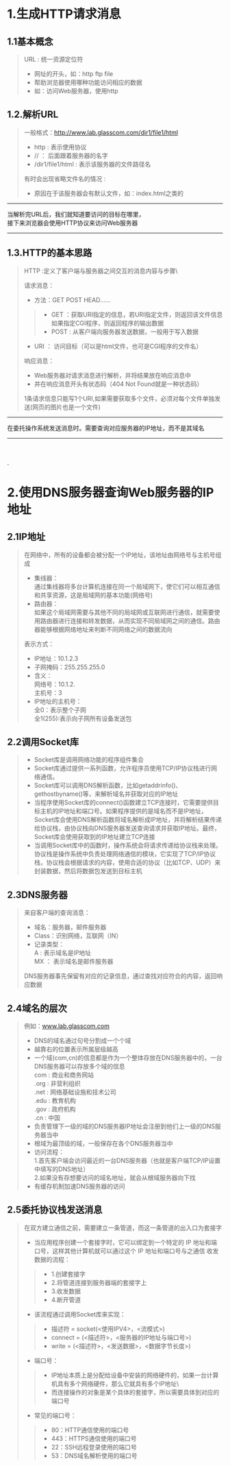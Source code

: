 # 1.生成HTTP请求消息

## 1.1基本概念
> URL : 统一资源定位符 
> - 网址的开头，如：http  ftp  file
> - 帮助浏览器使用哪种功能访问相应的数据
> - 如：访问Web服务器，使用http

## 1.2.解析URL
> 一般格式：http://www.lab.glasscom.com/dir1/file1/html
> - http :   表示使用协议
> - //  ：  后面跟着服务器的名字
> - /dir1/file1/html : 表示该服务器的文件路径名
>
>  有时会出现省略文件名的情况 :
> - 原因在于该服务器会有默认文件，如：index.html之类的

---

当解析完URL后，我们就知道要访问的目标在哪里，\
接下来浏览器会使用HTTP协议来访问Web服务器

---
## 1.3.HTTP的基本思路
> HTTP :定义了客户端与服务器之间交互的消息内容与步骤\
> 
> 请求消息：
> - 方法：GET POST HEAD……
> > - GET ：获取URI指定的信息，若URI指定文件，则返回该文件信息\
> 如果指定CGI程序，则返回程序的输出数据
> > - POST : 从客户端向服务器发送数据，一般用于写入数据
> - URI ： 访问目标（可以是html文件，也可是CGI程序的文件名）
>
> 响应消息：
> - Web服务器对请求消息进行解析，并将结果放在响应消息中
> - 并在响应消息开头有状态码（404 Not Found就是一种状态码）
>
> 1条请求信息只能写1个URI,如果需要获取多个文件，必须对每个文件单独发送(网页的图片也是一个文件)

---

在委托操作系统发送消息时。需要查询对应服务器的IP地址，而不是其域名

---
\
\
.
# 2.使用DNS服务器查询Web服务器的IP地址

## 2.1IP地址
> 在网络中，所有的设备都会被分配一个IP地址，该地址由网络号与主机号组成
>
>- 集线器：\
> 通过集线器将多台计算机连接在同一个局域网下，使它们可以相互通信和共享资源，这是局域网的基本功能(网络号)
>- 路由器：\
> 如果这个局域网需要与其他不同的局域网或互联网进行通信，就需要使用路由器进行连接和转发数据，从而实现不同局域网之间的通信。路由器能够根据网络地址来判断不同网络之间的数据流向
> 
> 表示方式：
>- IP地址：10.1.2.3
>- 子网掩码：255.255.255.0
>- 含义：\
> 网络号：10.1.2.\
> 主机号：3
> - IP地址的主机号：\
> 全0：表示整个子网\
> 全1(255):表示向子网所有设备发送包
## 2.2调用Socket库
>- Socket库是调用网络功能的程序组件集合
>- Socket库通过提供一系列函数，允许程序员使用TCP/IP协议栈进行网络通信。
>- Socket库可以调用DNS解析函数，比如getaddrinfo()、gethostbyname()等，来解析域名并获取对应的IP地址
>- 当程序使用Socket库的connect()函数建立TCP连接时，它需要提供目标主机的IP地址和端口号。如果程序提供的是域名而不是IP地址，Socket库会使用DNS解析函数将域名解析成IP地址，并将解析结果传递给协议栈，由协议栈向DNS服务器发送查询请求并获取IP地址。最终，Socket库会使用获取到的IP地址建立TCP连接
>- 当调用Socket库中的函数时，操作系统会将请求传递给协议栈来处理。协议栈是操作系统中负责处理网络通信的模块，它实现了TCP/IP协议栈，协议栈会根据请求的内容，使用合适的协议（比如TCP、UDP）来封装数据，然后将数据包发送到目标主机
## 2.3DNS服务器
> 来自客户端的查询消息：
> - 域名：服务器，邮件服务器
> - Class：识别网络，互联网（IN）
> - 记录类型：\
> A : 表示域名是IP地址  
> MX ： 表示域名是邮件服务器
> 
> DNS服务器事先保留有对应的记录信息，通过查找对应符合的内容，返回响应数据
## 2.4域名的层次
> 例如：www.lab.glasscom.com
> - DNS的域名通过句号分割成一个个域
> - 越靠右的位置表示所属层级越高
> - 一个域(com,cn)的信息都是作为一个整体存放在DNS服务器中的，一台DNS服务器可以存放多个域的信息\
com : 商业和商务网站\
.org : 非营利组织\
.net : 网络基础设施和技术公司\
.edu : 教育机构\
.gov : 政府机构\
.cn : 中国
> - 负责管理下一级的域的DNS服务器IP地址会注册到他们上一级的DNS服务器当中
> - 根域为最顶级的域，一般保存在各个DNS服务器当中
> - 访问流程：\
1.首先客户端会访问最近的一台DNS服务器（也就是客户端TCP/IP设置中填写的DNS地址）\
2.如果没有存想要访问的域名地址，就会从根域服务器向下找
> - 有缓存机制加速DNS服务器的访问
## 2.5委托协议栈发送消息
> 在双方建立通信之前，需要建立一条管道，而这一条管道的出入口为套接字
> - 当应用程序创建一个套接字时，它可以绑定到一个特定的 IP 地址和端口号，这样其他计算机就可以通过这个 IP 地址和端口号与之通信
> 收发数据的流程：
> > - 1.创建套接字
> > - 2.将管道连接到服务器端的套接字上
> > - 3.收发数据
> > - 4.断开管道
> - 该流程通过调用Socket库来实现：
> > - 描述符 = socket(<使用IPV4>，<流模式>)
> > - connect = (<描述符>，<服务器的IP地址与端口号>)
> > - write = (<描述符>，<发送数据>，<数据字节长度>)
> - 端口号：
> > - IP地址本质上是分配给设备中安装的网络硬件的，如果一台计算机具有多个网络硬件，那么它就具有多个IP地址\
> > - 而连接操作的对象是某个具体的套接字，所以需要具体到对应的端口号
> - 常见的端口号：
> > - 80：HTTP通信使用的端口号
> > - 443：HTTPS通信使用的端口号
> > - 22：SSH远程登录使用的端口号
> > - 53：DNS域名解析使用的端口号